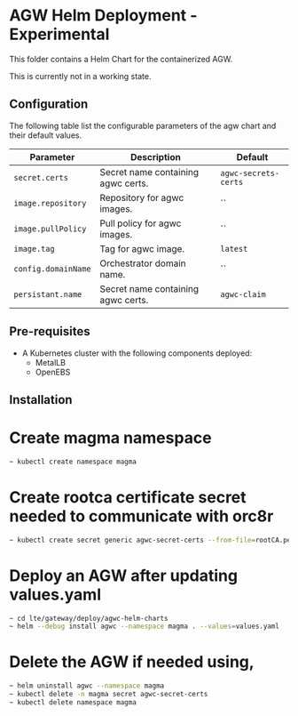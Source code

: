 # AGW Helm Deployment - Experimental

This folder contains a Helm Chart for the containerized AGW.

This is currently not in a working state.

## Configuration

The following table list the configurable parameters of the agw chart and their default values.

| Parameter        | Description     | Default   |
| ---              | ---             | ---       |
| `secret.certs` | Secret name containing agwc certs. | `agwc-secrets-certs` |
| `image.repository` | Repository for agwc images. | `` |
| `image.pullPolicy` | Pull policy for agwc images. | `` |
| `image.tag` | Tag for agwc image. | `latest` |
| `config.domainName` | Orchestrator domain name. | `` |
| `persistant.name` | Secret name containing agwc certs. | `agwc-claim` |

## Pre-requisites
* A Kubernetes cluster with the following components deployed:
  - MetalLB
  - OpenEBS

## Installation

# Create magma namespace
```sh
~ kubectl create namespace magma
```

# Create rootca certificate secret needed to communicate with orc8r
```sh
~ kubectl create secret generic agwc-secret-certs --from-file=rootCA.pem=rootCA.pem --namespace magma
```

# Deploy an AGW after updating values.yaml
```sh
~ cd lte/gateway/deploy/agwc-helm-charts
~ helm --debug install agwc --namespace magma . --values=values.yaml
```

# Delete the AGW if needed using,
```sh
~ helm uninstall agwc --namespace magma
~ kubectl delete -n magma secret agwc-secret-certs
~ kubectl delete namespace magma
```
